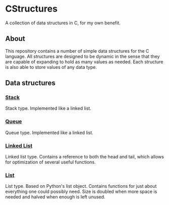 # CStructures

A collection of data structures in C, for my own benefit.

## About

This repository contains a number of simple data structures for the C language. All structures are designed to be dynamic in the sense that they are capable of expanding to hold as many values as needed. Each structure is also able to store values of any data type.

## Data structures

### [Stack](/src/stack.h)

Stack type. Implemented like a linked list.

### [Queue](/src/queue.h)

Queue type. Implemented like a linked list.

### [Linked List](/src/linkedlist.h)

Linked list type. Contains a reference to both the head and tail, which allows for optimization of several useful functions.

### [List](/src/list.h)

List type. Based on Python's list object. Contains functions for just about everything one could possibly need. Size is doubled when more space is needed and halved when enough is left unused.
